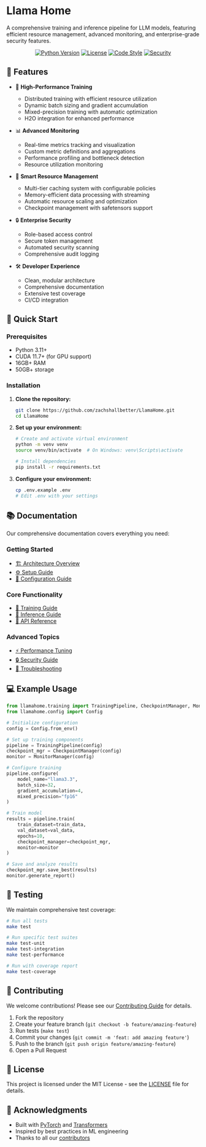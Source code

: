 # Llama Home

A comprehensive training and inference pipeline for LLM models, featuring efficient resource management, advanced monitoring, and enterprise-grade security features.

<div align="center">

[![Python Version](https://img.shields.io/badge/python-3.11-blue.svg)](https://python.org)
[![License](https://img.shields.io/badge/license-MIT-green.svg)](LICENSE)
[![Code Style](https://img.shields.io/badge/code%20style-black-black.svg)](https://github.com/psf/black)
[![Security](https://img.shields.io/badge/security-bandit-yellow.svg)](https://github.com/PyCQA/bandit)

</div>

## 🌟 Features

- 🚀 **High-Performance Training**

  - Distributed training with efficient resource utilization
  - Dynamic batch sizing and gradient accumulation
  - Mixed-precision training with automatic optimization
  - H2O integration for enhanced performance

- 📊 **Advanced Monitoring**

  - Real-time metrics tracking and visualization
  - Custom metric definitions and aggregations
  - Performance profiling and bottleneck detection
  - Resource utilization monitoring

- 💾 **Smart Resource Management**

  - Multi-tier caching system with configurable policies
  - Memory-efficient data processing with streaming
  - Automatic resource scaling and optimization
  - Checkpoint management with safetensors support

- 🔒 **Enterprise Security**

  - Role-based access control
  - Secure token management
  - Automated security scanning
  - Comprehensive audit logging

- 🛠️ **Developer Experience**
  - Clean, modular architecture
  - Comprehensive documentation
  - Extensive test coverage
  - CI/CD integration

## 🚀 Quick Start

### Prerequisites

- Python 3.11+
- CUDA 11.7+ (for GPU support)
- 16GB+ RAM
- 50GB+ storage

### Installation

1. **Clone the repository:**

   ```bash
   git clone https://github.com/zachshallbetter/LlamaHome.git
   cd LlamaHome
   ```

2. **Set up your environment:**

   ```bash
   # Create and activate virtual environment
   python -m venv venv
   source venv/bin/activate  # On Windows: venv\Scripts\activate

   # Install dependencies
   pip install -r requirements.txt
   ```

3. **Configure your environment:**
   ```bash
   cp .env.example .env
   # Edit .env with your settings
   ```

## 📚 Documentation

Our comprehensive documentation covers everything you need:

### Getting Started

- [🏗️ Architecture Overview](docs/Architecture.md)
- [⚙️ Setup Guide](docs/Setup.md)
- [🔧 Configuration Guide](docs/Config.md)

### Core Functionality

- [🎯 Training Guide](docs/Training.md)
- [🔮 Inference Guide](docs/Inference.md)
- [📡 API Reference](docs/API.md)

### Advanced Topics

- [⚡ Performance Tuning](docs/Performance.md)
- [🔒 Security Guide](docs/Security.md)
- [🐛 Troubleshooting](docs/Troubleshooting.md)

## 💻 Example Usage

```python
from llamahome.training import TrainingPipeline, CheckpointManager, MonitorManager
from llamahome.config import Config

# Initialize configuration
config = Config.from_env()

# Set up training components
pipeline = TrainingPipeline(config)
checkpoint_mgr = CheckpointManager(config)
monitor = MonitorManager(config)

# Configure training
pipeline.configure(
    model_name="llama3.3",
    batch_size=32,
    gradient_accumulation=4,
    mixed_precision="fp16"
)

# Train model
results = pipeline.train(
    train_dataset=train_data,
    val_dataset=val_data,
    epochs=10,
    checkpoint_manager=checkpoint_mgr,
    monitor=monitor
)

# Save and analyze results
checkpoint_mgr.save_best(results)
monitor.generate_report()
```

## 🧪 Testing

We maintain comprehensive test coverage:

```bash
# Run all tests
make test

# Run specific test suites
make test-unit
make test-integration
make test-performance

# Run with coverage report
make test-coverage
```

## 🤝 Contributing

We welcome contributions! Please see our [Contributing Guide](CONTRIBUTING.md) for details.

1. Fork the repository
2. Create your feature branch (`git checkout -b feature/amazing-feature`)
3. Run tests (`make test`)
4. Commit your changes (`git commit -m 'feat: add amazing feature'`)
5. Push to the branch (`git push origin feature/amazing-feature`)
6. Open a Pull Request

## 📄 License

This project is licensed under the MIT License - see the [LICENSE](LICENSE) file for details.

## 🙏 Acknowledgments

- Built with [PyTorch](https://pytorch.org/) and [Transformers](https://huggingface.co/docs/transformers/index)
- Inspired by best practices in ML engineering
- Thanks to all our [contributors](CONTRIBUTORS.md)
